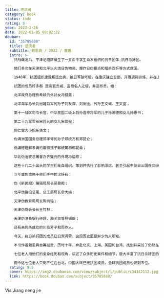 ```yaml
---
title: 逆流者
category: book
status: todo
rating: 0
year: 2022-2-26
date: 2022-03-05 00:02:22
douban:
  id: "35785688"
  title: 逆流者
  subtitle: 赖恩典 / 2022 / 壹嘉
  intro: >-
    抗战爆发后，平津沦陷区诞生了一支由中学生自发组织的抗日团体-抗日杀奸团。

    他们多次在天津和北平以火烧日伪物资、爆炸日伪据点和暗杀汉奸等方式救国。

    1940年，抗团组织遭受叛徒出卖，被日军破坏后，在重庆建立总部，开展实际训练，并在上海实施一系列救国行动。

    抗团的成员好多都 是高官贵戚、富商名人之后，非富即贵，如：

    北洋政府总理熊希龄的外孙女冯健美；

    北洋海军总长刘冠雄将军的孙子刘友深、刘友淦、外孙王文诚、王文鉴；

    第十一战区司令长官、中华民国二级上将孙连仲将军的儿子孙湘德和女儿孙惠书；

    第二十九军军长宋哲元的女儿宋景宪；

    同仁堂大小姐乐倩文；

    伪满洲国国务总理郑孝胥的孙子郑统万和郑昆仑；

    偽滿總理鄭孝胥的兩個孫子鄭統萬和鄭昆侖；

    华北伪治安总署督办齐燮元的外甥冯运修；

    这些十几二十出头的学生们亲自组织、策划并执行了影响深远、甚至引起中英日三国外交纷争的暗杀活动。

    当年或死或伤于他们手中的汉奸有：

    伪《新民报》编辑局局长吴菊痴；

    北平伪建设总署、总工局局长俞大纯；

    天津伪教育局局长陶尚铭；

    天津伪商会会长王竹林；

    天津伪准备银行经理、海关监督程锡庚；

    还有未刺杀成功的川岛芳子和周作人。

    今天，抗日杀奸团的成员已日渐凋零，这段历史更是鲜少为人所知。

    本书作者赖恩典自筹经费，历时十年，奔赴北京、上海、美国和台湾，找到并采访了仍然在世的七位抗日杀奸团成员，录制下宝贵的视频资料，并从中整理出30几万字的口述历史，汇编成这本《逆流者》，为这段历史保留下珍贵的第一手资料。

    七位老人用他们的亲身经历和视角，讲述了众多历史案件和细节，极大丰富了抗日杀奸团的历史，为了解和研究这段历史的人，尽可能地立体还原和佐证。

    而今这七位老人只剩三位在台北，中国大陆已无抗团成员，全球抗团成员也仅剩五位。
  rating: 9.5
  cover: https://img2.doubanio.com/view/subject/l/public/s34142112.jpg
  link: https://book.douban.com/subject/35785688/
---
```


Via Jiang neng jie 